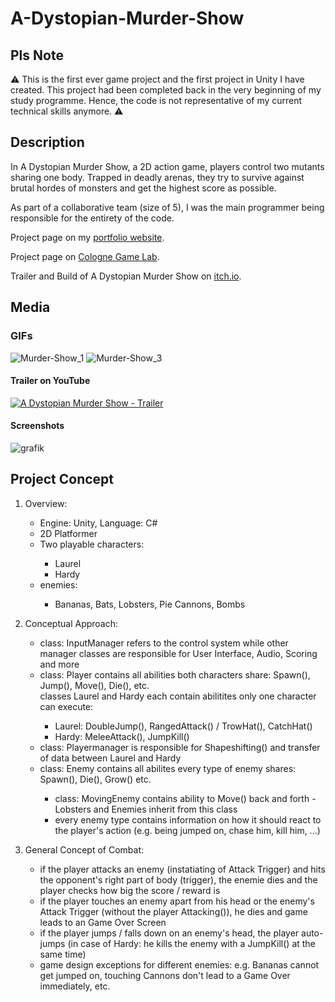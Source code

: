 # A-Dystopian-Murder-Show

## Pls Note

⚠️ This is the first ever game project and the first project in Unity I have created. This project had been completed back in the very beginning of my study programme. Hence, the code is not representative of my current technical skills anymore. :warning:

## Description

In A Dystopian Murder Show, a 2D action game, players control two mutants sharing one body. Trapped in deadly arenas, they try to survive against brutal hordes of monsters and get the highest score as possible. 

As part of a collaborative team (size of 5), I was the main programmer being responsible for the entirety of the code.

Project page on my <a href="https://michael-gebhart.com/projects/A_Dystopian_Murder_Show.html">portfolio website</a>.

Project page on <a href="https://colognegamelab.de/study-programs/student-projects/the-laurel-hardy-murder-case-2018-19/">Cologne Game Lab</a>.

Trailer and Build of A Dystopian Murder Show on <a href="https://gemoneoo.itch.io/a-dystopian-murder-show">itch.io</a>.

## Media

### GIFs
![Murder-Show_1](https://user-images.githubusercontent.com/45672199/200560715-e68bc5e3-8129-4d03-a987-d432db93af5a.gif)
![Murder-Show_3](https://user-images.githubusercontent.com/45672199/200560737-4dcd6af4-1d4a-4bb4-9804-6eeb0f6368ff.gif)

#### Trailer on YouTube
[![A Dystopian Murder Show - Trailer](http://img.youtube.com/vi/6dNMNJt_RQI/0.jpg)](http://www.youtube.com/watch?v=6dNMNJt_RQI "YouTube: A Dystopian Murder Show - Trailer")

#### Screenshots
![grafik](https://user-images.githubusercontent.com/45672199/198715790-7fa06648-92ad-493f-b571-6027437f7b68.png)


## Project Concept

<ol>
	<li>Overview:</li>
		<ul>
			<li>Engine: Unity, Language: C#</li>
			<li>2D Platformer</li>
			<li>Two playable characters:</li>
				<ul>
				<li>Laurel</li>
				<li>Hardy</li>
				</ul>
			<li>enemies:</li>
				<ul>
				<li>Bananas, Bats, Lobsters, Pie Cannons, Bombs</li>
				</ul>
		</ul>
</ol>
<ol start="2">
	<li>Conceptual Approach:</li>
		<ul>
		<li>class: InputManager refers to the control system while other manager classes are responsible for User Interface, Audio, Scoring and more</li>
			<li>class: Player contains all abilities both characters share: Spawn(), Jump(), Move(), Die(), etc.</li>
			</li>classes Laurel and Hardy each contain abilitites only one character can execute:</li>
			<ul>
				<li>Laurel: DoubleJump(), RangedAttack() / TrowHat(), CatchHat()</li>
				<li>Hardy: MeleeAttack(), JumpKill()</li>	
			</ul>
			<li>class: Playermanager is responsible for Shapeshifting() and transfer of data between Laurel and Hardy</li>
			<li>class: Enemy contains all abilites every type of enemy shares: Spawn(), Die(), Grow() etc.</li>
			<ul>
			<li>class: MovingEnemy contains ability to Move() back and forth - Lobsters and Enemies inherit from this class</li>
			<li>every enemy type contains information on how it should react to the player's action (e.g. being jumped on, chase him, kill him, ...)</li>
			</ul>
		</ul>
		</ul>
</ol>

<ol start="3">
<li>General Concept of Combat:</li>
<ul>
<li>if the player attacks an enemy (instatiating of Attack Trigger) and hits the opponent's right part of body (trigger), the enemie dies and the player checks how big the score / reward is</li>
<li>if the player touches an enemy apart from his head or the enemy's Attack Trigger (without the player Attacking()), he dies and game leads to an Game Over Screen</li>
<li>if the player jumps / falls down on an enemy's head, the player auto-jumps (in case of Hardy: he kills the enemy with a JumpKill() at the same time)</li>
<li>game design exceptions for different enemies: e.g. Bananas cannot get jumped on, touching Cannons don't lead to a Game Over immediately, etc.</li>
</ul>
</ol>
